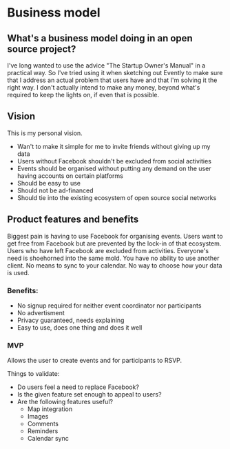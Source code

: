 # Business model

## What's a business model doing in an open source project?
I've long wanted to use the advice "The Startup Owner's Manual" in a practical way. So I've tried using it when sketching out Evently to make sure that I address an actual problem that users have and that I'm solving it the right way. I don't actually intend to make any money, beyond what's required to keep the lights on, if even that is possible.

## Vision

This is my personal vision.

- Wan't to make it simple for me to invite friends without giving up my data
- Users without Facebook shouldn't be excluded from social activities
- Events should be organised without putting any demand on the user having accounts on certain platforms
- Should be easy to use
- Should not be ad-financed
- Should tie into the existing ecosystem of open source social networks

## Product features and benefits

Biggest pain is having to use Facebook for organising events. Users want to get free from Facebook but are prevented by the lock-in of that ecosystem. Users who have left Facebook are excluded from activities. Everyone's need is shoehorned into the same mold. You have no ability to use another client. No means to sync to your calendar. No way to choose how your data is used.

### Benefits:
- No signup required for neither event coordinator nor participants
- No advertisment
- Privacy guaranteed, needs explaining
- Easy to use, does one thing and does it well


### MVP

Allows the user to create events and for participants to RSVP.

Things to validate:
- Do users feel a need to replace Facebook?
- Is the given feature set enough to appeal to users?
- Are the following features useful?
    - Map integration
    - Images
    - Comments
    - Reminders
    - Calendar sync

